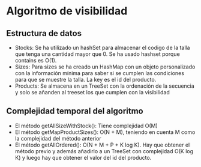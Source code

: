 # Algoritmo de visibilidad

## Estructura de datos
- Stocks: Se ha utilizado un hashSet para almacenar el codigo de la talla que tenga una cantidad mayor que 0. Se ha usado hashset porque contains es O(1).
- Sizes: Para sizes se ha creado un HashMap con un objeto personalizado con la información mínima para saber si se cumplen las condiciones para que se muestre la talla. La key es el id del producto.
- Products: Se almacena en un TreeSet con la ordenación de la secuencia y solo se añanden al treeset los que cumplen con la visibilidad

## Complejidad temporal del algoritmo
- El método getAllSizeWithStock(): Tiene complejidad O(M)
- El método getMapProductSizes(): O(N + M), teniendo en cuenta M como la complejidad del método anterior
- El método getAllOrdered(): O(N + M + P + K log K). Hay que obtener el método previo y además añadirlo a un TreeSet con complejidad O(K log K) y luego hay que obtener el valor del id del producto.
